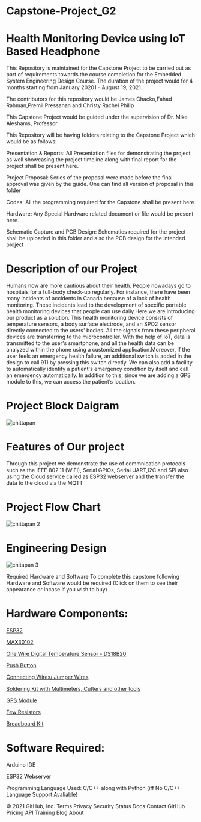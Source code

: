 # Capstone-Project_G2
# Health Monitoring Device using IoT Based Headphone

This Repository is maintained for the Capstone Project to be carried out as part of requirements towards the course completion for the Embedded System Engineering Design Course. The duration of the project would for 4 months starting from January 20201 - August 19, 2021.

The contributors for this repository would be James Chacko,Fahad Rahman,Premil Pressanan and Christy Rachel Philip

This Capstone Project would be guided under the supervision of Dr. Mike Aleshams, Professor

This Repository will be having folders relating to the Capstone Project which would be as follows:

Presentation & Reports: All Presentation files for demonstrating the project as well showcasing the project timeline along with final report for the project shall be present here.

Project Proposal: Series of the proposal were made before the final approval was given by the guide. One can find all version of proposal in this folder

Codes: All the programming required for the Capstone shall be present here

Hardware: Any Special Hardware related document or file would be present here.

Schematic Capture and PCB Design: Schematics required for the project shall be uploaded in this folder and also the PCB design for the intended project

# Description of our Project

Humans now are more cautious about their health. People nowadays go to hospitals for a full-body check-up regularly. For instance, there have been many incidents of accidents in Canada because of a lack of health monitoring. These incidents lead to the development of specific portable health monitoring devices that people can use daily.Here we are introducing our product as a solution. This health monitoring device consists of temperature sensors, a body surface electrode, and an SPO2 sensor directly connected to the users' bodies. All the signals from these peripheral devices are transferring to the microcontroller. With the help of IoT, data is transmitted to the user's smartphone, and all the health data can be analyzed within the phone using a customized application.Moreover, if the user feels an emergency health failure, an additional switch is added in the design to call 911 by pressing this switch directly. We can also add a facility to automatically identify a patient's emergency condition by itself and call an emergency automatically. In addition to this, since we are adding a GPS module to this, we can access the patient’s location.


# Project Block Daigram


![chittapan](https://user-images.githubusercontent.com/60407272/121073868-18858e00-c7a1-11eb-9336-c07bceb4adb8.png)

# Features of Our project


Through this project we demonstrate the use of commnication protocols such as the IEEE 802.11 (WiFi), Serial GPIOs, Serial UART,I2C and SPI also using the Cloud service called as ESP32 webserver and the transfer the data to the cloud via the MQTT

# Project Flow Chart

![chittapan 2](https://user-images.githubusercontent.com/60407272/121074654-2556b180-c7a2-11eb-8896-65a6e44d87e7.png)

# Engineering Design

![chitapan 3](https://user-images.githubusercontent.com/60407272/121074851-66e75c80-c7a2-11eb-8941-377233192c71.png)


Required Hardware and Software
To complete this capstone following Hardware and Software would be required (Click on them to see their appearance or incase if you wish to buy)

# Hardware Components:

[ESP32](https://www.banggood.com/LILYGO-TTGO-T-Call-V1_3-V1_4-ESP32-Wireless-Module-GPRS-Antenna-SIM-Card-SIM800L-Board-p-1527048.html?rmmds=myorder&cur_warehouse=USA)

[MAX30102](https://www.makerfabs.com/max30102-pulse-oximeter-heart-rate-module.html)

[One Wire Digital Temperature Sensor - DS18B20](https://www.amazon.ca/gp/product/B012C597T0/ref=ppx_yo_dt_b_asin_title_o02_s00?ie=UTF8&psc=1)

[Push Button](https://www.amazon.ca/gp/product/B06Y6DDG8K/ref=ppx_yo_dt_b_asin_title_o00_s00?ie=UTF8&psc=1)

[Connecting Wires/ Jumper Wires](https://www.amazon.ca/EDGELEC-Breadboard-Optional-Assorted-Multicolored/dp/B07GD1XFWV)

[Soldering Kit with Multimeters, Cutters and other tools](https://elmwoodelectronics.ca/products/14681)

[GPS Module](https://www.walmart.ca/en/ip/396CEYMXA43T)

[Few Resistors](https://www.amazon.sg/EDGELEC-4-7K-ohm-±1-Resistance/dp/B07HDFHPP3)

[Breadboard Kit](https://www.amazon.ca/gp/product/B091CFCZYB/ref=ppx_yo_dt_b_asin_title_o01_s00?ie=UTF8&psc=1)

# Software Required:

Arduino IDE

ESP32 Webserver

Programming Language Used: C/C++ along with Python (iff No C/C++ Language Support Avaliable)


© 2021 GitHub, Inc.
Terms
Privacy
Security
Status
Docs
Contact GitHub
Pricing
API
Training
Blog
About

